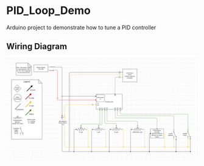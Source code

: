 # PID_Loop_Demo
Arduino project to demonstrate how to tune a PID controller

## Wiring Diagram
![Wiring Diagram](/pid_loop_demo_wiring_v2.jpg)
